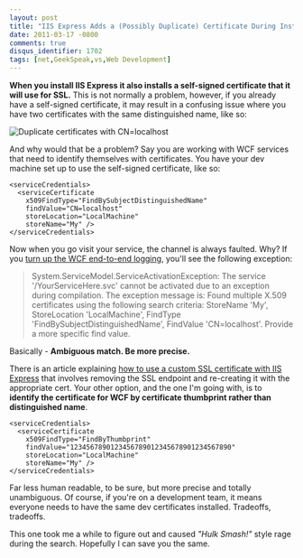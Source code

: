 ```yaml
---
layout: post
title: "IIS Express Adds a (Possibly Duplicate) Certificate During Install"
date: 2011-03-17 -0800
comments: true
disqus_identifier: 1702
tags: [net,GeekSpeak,vs,Web Development]
---
```

**When you install IIS Express it also installs a self-signed
certificate that it will use for SSL.** This is not normally a problem,
however, if you already have a self-signed certificate, it may result in
a confusing issue where you have two certificates with the same
distinguished name, like so:

![Duplicate certificates with
CN=localhost](https://hyqi8g.bl3302.livefilestore.com/y2psFK_D_DWe6pjNF1wjbS3n0RQGUFEC6pNeNREg6Wxnm2lGolCELd4dRrXG5FaI0pnthqVmsMyLew4TMhwcyOyfEGnH-mWpU_QWs1bf7dSoNg/20110317duplicatecertif.png?psid=1)

And why would that be a problem? Say you are working with WCF services
that need to identify themselves with certificates. You have your dev
machine set up to use the self-signed certificate, like so:

    <serviceCredentials>
      <serviceCertificate
        x509FindType="FindBySubjectDistinguishedName"
        findValue="CN=localhost"
        storeLocation="LocalMachine"
        storeName="My" />
    </serviceCredentials>

Now when you go visit your service, the channel is always faulted. Why?
If you [turn up the WCF end-to-end
logging](http://msdn.microsoft.com/en-us/library/ms733025.aspx), you'll
see the following exception:

> System.ServiceModel.ServiceActivationException: The service
> '/YourServiceHere.svc' cannot be activated due to an exception during
> compilation. The exception message is: Found multiple X.509
> certificates using the following search criteria: StoreName 'My',
> StoreLocation 'LocalMachine', FindType
> 'FindBySubjectDistinguishedName', FindValue 'CN=localhost'. Provide a
> more specific find value.

Basically - **Ambiguous match. Be more precise.**

There is an article explaining [how to use a custom SSL certificate with
IIS
Express](http://learn.iis.net/page.aspx/1005/handling-url-binding-failures-in-iis-express/)
that involves removing the SSL endpoint and re-creating it with the
appropriate cert. Your other option, and the one I'm going with, is to
**identify the certificate for WCF by certificate thumbprint rather than
distinguished name**.

    <serviceCredentials>
      <serviceCertificate
        x509FindType="FindByThumbprint"
        findValue="1234567890123456789012345678901234567890"
        storeLocation="LocalMachine"
        storeName="My" />
    </serviceCredentials>

Far less human readable, to be sure, but more precise and totally
unambiguous. Of course, if you're on a development team, it means
everyone needs to have the same dev certificates installed. Tradeoffs,
tradeoffs.

This one took me a while to figure out and caused *"Hulk Smash!"* style
rage during the search. Hopefully I can save you the same.

